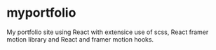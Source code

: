 # myportfolio
My portfolio site using React with extensice use of scss, React framer motion library and React and framer motion hooks.
